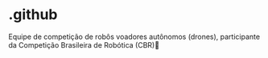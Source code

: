# .github

Equipe de competição de robôs voadores autônomos (drones), participante da Competição Brasileira de Robótica (CBR)🤖
